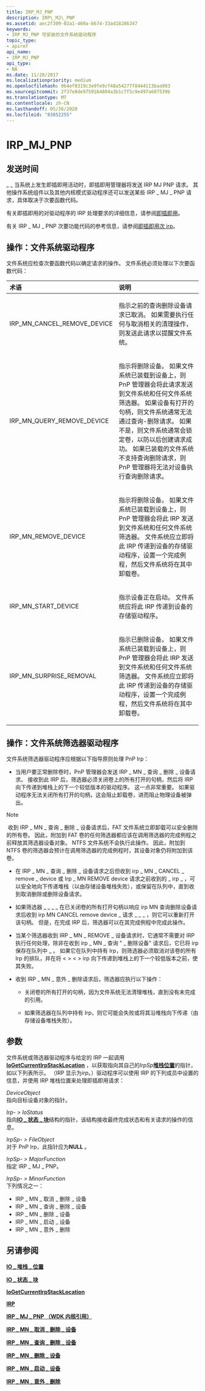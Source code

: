 ```yaml
---
title: IRP_MJ_PNP
description: IRP\_MJ\_PNP
ms.assetid: aec2f309-02a1-460a-b674-33ad18286347
keywords:
- IRP_MJ_PNP 可安装的文件系统驱动程序
topic_type:
- apiref
api_name:
- IRP_MJ_PNP
api_type:
- NA
ms.date: 11/28/2017
ms.localizationpriority: medium
ms.openlocfilehash: 064ef8319c3e9fe9cf48a54277f8444113baa903
ms.sourcegitcommit: 2f37e8de9759164804a3b1c7f5c9e497a607539b
ms.translationtype: MT
ms.contentlocale: zh-CN
ms.lasthandoff: 05/26/2020
ms.locfileid: "83852255"
---
```

# <a name="irp_mj_pnp"></a>IRP\_MJ\_PNP


## <a name="when-sent"></a>发送时间


\_ \_ 当系统上发生即插即用活动时，即插即用管理器将发送 IRP MJ PNP 请求。 其他操作系统组件以及其他内核模式驱动程序还可以发送某些 IRP \_ MJ \_ PNP 请求，具体取决于次要函数代码。

有关即插即用的对驱动程序的 IRP 处理要求的详细信息，请参阅[即插即用](https://docs.microsoft.com/windows-hardware/drivers/kernel/implementing-plug-and-play)。

有关 IRP \_ MJ \_ PNP 次要功能代码的参考信息，请参阅[即插即用次 irp](https://docs.microsoft.com/windows-hardware/drivers/kernel/plug-and-play-minor-irps)。

## <a name="operation-file-system-drivers"></a>操作：文件系统驱动程序


文件系统应检查次要函数代码以确定请求的操作。 文件系统必须处理以下次要函数代码：

<table>
<colgroup>
<col width="50%" />
<col width="50%" />
</colgroup>
<thead>
<tr class="header">
<th align="left">术语</th>
<th align="left">说明</th>
</tr>
</thead>
<tbody>
<tr class="odd">
<td align="left"><p>IRP_MN_CANCEL_REMOVE_DEVICE</p></td>
<td align="left"><p>指示之前的查询删除设备请求已取消。 如果需要执行任何与取消相关的清理操作，则发送此请求以提醒文件系统。</p></td>
</tr>
<tr class="even">
<td align="left"><p>IRP_MN_QUERY_REMOVE_DEVICE</p></td>
<td align="left"><p>指示将删除设备。 如果文件系统已装载到设备上，则 PnP 管理器会将此请求发送到文件系统和任何文件系统筛选器。 如果设备有打开的句柄，则文件系统通常无法通过查询-删除请求。 如果不是，则文件系统通常会锁定卷，以防以后创建请求成功。 如果已装载的文件系统不支持查询删除请求，则 PnP 管理器将无法对设备执行查询删除请求。</p></td>
</tr>
<tr class="odd">
<td align="left"><p>IRP_MN_REMOVE_DEVICE</p></td>
<td align="left"><p>指示将删除设备。 如果文件系统已装载到设备上，则 PnP 管理器会将此 IRP 发送到文件系统和任何文件系统筛选器。 文件系统应立即将此 IRP 传递到设备的存储驱动程序，设置一个完成例程，然后文件系统将在其中卸载卷。</p></td>
</tr>
<tr class="even">
<td align="left"><p>IRP_MN_START_DEVICE</p></td>
<td align="left"><p>指示设备正在启动。 文件系统应将此 IRP 传递到设备的存储驱动程序。</p></td>
</tr>
<tr class="odd">
<td align="left"><p>IRP_MN_SURPRISE_REMOVAL</p></td>
<td align="left"><p>指示已删除设备。 如果文件系统已装载到设备上，则 PnP 管理器会将此 IRP 发送到文件系统和任何文件系统筛选器。 文件系统应立即将此 IRP 传递到设备的存储驱动程序，设置一个完成例程，然后文件系统将在其中卸载卷。</p></td>
</tr>
</tbody>
</table>

 

## <a name="operation-file-system-filter-drivers"></a>操作：文件系统筛选器驱动程序


文件系统筛选器驱动程序应根据以下指导原则处理 PnP Irp：

-   当用户要正常删除卷时，PnP 管理器会发送 IRP \_ MN \_ 查询 \_ 删除 \_ 设备请求。 接收到此 IRP 后，筛选器必须关闭卷上的所有打开的句柄，然后将 IRP 向下传递到堆栈上的下一个较低版本的驱动程序。 这一点非常重要。 如果驱动程序无法关闭所有打开的句柄，这会阻止卸载卷，进而阻止物理设备被弹出。

> [!NOTE]
> 收到 IRP \_ MN \_ 查询 \_ 删除 \_ 设备请求后，FAT 文件系统立即卸载可以安全删除的所有卷。 因此，附加到 FAT 卷的任何筛选器都应该在调用筛选器的完成例程之前释放其筛选器设备对象。 NTFS 文件系统不会执行此操作。 因此，附加到 NTFS 卷的筛选器会预计在调用筛选器的完成例程时，其设备对象仍将附加到该卷。

     

-   在 IRP \_ MN \_ 查询 \_ 删除 \_ 设备请求之后但收到 irp \_ MN \_ CANCEL \_ remove \_ device 或 Irp \_ MN REMOVE device 请求之前收到的 \_ irp \_ ，可以安全地向下传递堆栈（以由存储设备堆栈失败），或保留在队列中，直到收到取消删除或删除设备请求。

-   如果筛选器 \_ \_ \_ \_ 在已关闭卷的所有打开句柄以响应 irp MN 查询删除设备请求后收到 irp MN CANCEL remove device \_ 请求 \_ \_ \_ ，则它可以重新打开该句柄。 但是，在完成 IRP 后，筛选器可以在其完成例程中完成此操作。

-   当某个筛选器收到 IRP \_ MN \_ REMOVE \_ 设备请求时，它通常不需要对 IRP 执行任何处理，除非在收到 irp \_ MN \_ 查询 " \_ 删除设备" 请求后，它已将 irp 保存在队列中 \_ 。 如果它在队列中持有 Irp，则筛选器必须取消对该卷的所有 Irp 的排队，并在将 &lt; &gt; &lt; &gt; irp 向下传递到堆栈上的下一个较低版本之前，使其失败。

-   收到 IRP \_ MN \_ 意外 \_ 删除请求后，筛选器应执行以下操作：

    -   关闭卷的所有打开的句柄，因为文件系统无法清理堆栈，直到没有未完成的引用。

    -   如果筛选器在队列中持有 Irp，则它可能会失败或将其沿堆栈向下传递（由存储设备堆栈失败）。

## <a name="parameters"></a>参数


文件系统或筛选器驱动程序与给定的 IRP 一起调用[**IoGetCurrentIrpStackLocation**](https://docs.microsoft.com/windows-hardware/drivers/ddi/wdm/nf-wdm-iogetcurrentirpstacklocation) ，以获取指向其自己的*IrpSp*[**堆栈位置**](https://docs.microsoft.com/windows-hardware/drivers/ddi/wdm/ns-wdm-_io_stack_location)的指针，如以下列表所示。 （IRP 显示为*irp*。）驱动程序可以使用 IRP 的下列成员中设置的信息，并使用 IRP 堆栈位置来处理即插即用请求：

<a href="" id="deviceobject"></a>*DeviceObject*  
指向目标设备对象的指针。

<a href="" id="irp--iostatus"></a>*Irp- &gt; IoStatus*  
指向[**IO \_ 状态 \_ 块**](https://docs.microsoft.com/windows-hardware/drivers/ddi/wdm/ns-wdm-_io_status_block)结构的指针，该结构接收最终完成状态和有关请求的操作的信息。

<a href="" id="irpsp--fileobject"></a>*IrpSp- &gt; FileObject*  
对于 PnP Irp，此指针应为**NULL** 。

<a href="" id="irpsp--majorfunction"></a>*IrpSp- &gt; MajorFunction*  
指定 IRP \_ MJ \_ PNP。

<a href="" id="irpsp--minorfunction"></a>*IrpSp- &gt; MinorFunction*  
下列情况之一：

-   IRP \_ MN \_ 取消 \_ 删除 \_ 设备
-   IRP \_ MN \_ 查询 \_ 删除 \_ 设备
-   IRP \_ MN \_ 删除 \_ 设备
-   IRP \_ MN \_ 启动 \_ 设备
-   IRP \_ MN \_ 意外 \_ 删除

## <a name="see-also"></a>另请参阅


[**IO \_ 堆栈 \_ 位置**](https://docs.microsoft.com/windows-hardware/drivers/ddi/wdm/ns-wdm-_io_stack_location)

[**IO \_ 状态 \_ 块**](https://docs.microsoft.com/windows-hardware/drivers/ddi/wdm/ns-wdm-_io_status_block)

[**IoGetCurrentIrpStackLocation**](https://docs.microsoft.com/windows-hardware/drivers/ddi/wdm/nf-wdm-iogetcurrentirpstacklocation)

[**IRP**](https://docs.microsoft.com/windows-hardware/drivers/ddi/wdm/ns-wdm-_irp)

[**IRP \_ MJ \_ PNP （WDK 内核引用）**](https://docs.microsoft.com/windows-hardware/drivers/kernel/irp-mj-pnp)

[**IRP \_ MN \_ 取消 \_ 删除 \_ 设备**](https://docs.microsoft.com/windows-hardware/drivers/kernel/irp-mn-cancel-remove-device)

[**IRP \_ MN \_ 查询 \_ 删除 \_ 设备**](https://docs.microsoft.com/windows-hardware/drivers/kernel/irp-mn-query-remove-device)

[**IRP \_ MN \_ 删除 \_ 设备**](https://docs.microsoft.com/windows-hardware/drivers/kernel/irp-mn-remove-device)

[**IRP \_ MN \_ 启动 \_ 设备**](https://docs.microsoft.com/windows-hardware/drivers/kernel/irp-mn-start-device)

[**IRP \_ MN \_ 意外 \_ 删除**](https://docs.microsoft.com/windows-hardware/drivers/kernel/irp-mn-surprise-removal)

 

 






